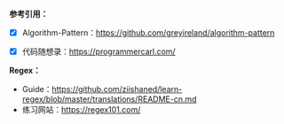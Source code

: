 



**参考引用：**

- [x] Algorithm-Pattern：https://github.com/greyireland/algorithm-pattern
- [x] 代码随想录：https://programmercarl.com/



**Regex：**

- Guide：https://github.com/ziishaned/learn-regex/blob/master/translations/README-cn.md
- 练习网站：https://regex101.com/